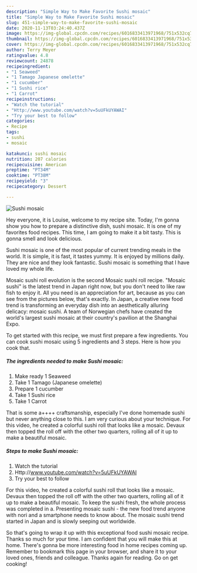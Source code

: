 ```yaml
---
description: "Simple Way to Make Favorite Sushi mosaic"
title: "Simple Way to Make Favorite Sushi mosaic"
slug: 451-simple-way-to-make-favorite-sushi-mosaic
date: 2020-11-13T03:24:40.437Z
image: https://img-global.cpcdn.com/recipes/6016833413971968/751x532cq70/sushi-mosaic-recipe-main-photo.jpg
thumbnail: https://img-global.cpcdn.com/recipes/6016833413971968/751x532cq70/sushi-mosaic-recipe-main-photo.jpg
cover: https://img-global.cpcdn.com/recipes/6016833413971968/751x532cq70/sushi-mosaic-recipe-main-photo.jpg
author: Terry Meyer
ratingvalue: 4.8
reviewcount: 24878
recipeingredient:
- "1 Seaweed"
- "1 Tamago Japanese omelette"
- "1 cucumber"
- "1 Sushi rice"
- "1 Carrot"
recipeinstructions:
- "Watch the tutorial"
- "Http://www.youtube.com/watch?v=5uUFkUYAWAI"
- "Try your best to follow"
categories:
- Recipe
tags:
- sushi
- mosaic

katakunci: sushi mosaic 
nutrition: 207 calories
recipecuisine: American
preptime: "PT34M"
cooktime: "PT38M"
recipeyield: "3"
recipecategory: Dessert

---
```



![Sushi mosaic](https://img-global.cpcdn.com/recipes/6016833413971968/751x532cq70/sushi-mosaic-recipe-main-photo.jpg)

Hey everyone, it is Louise, welcome to my recipe site. Today, I'm gonna show you how to prepare a distinctive dish, sushi mosaic. It is one of my favorites food recipes. This time, I am going to make it a bit tasty. This is gonna smell and look delicious.

Sushi mosaic is one of the most popular of current trending meals in the world. It is simple, it is fast, it tastes yummy. It is enjoyed by millions daily. They are nice and they look fantastic. Sushi mosaic is something that I have loved my whole life.

Mosaic sushi roll evolution is the second Mosaic sushi roll recipe. &#34;Mosaic sushi&#34; is the latest trend in Japan right now, but you don&#39;t need to like raw fish to enjoy it. All you need is an appreciation for art, because as you can see from the pictures below, that&#39;s exactly. In Japan, a creative new food trend is transforming an everyday dish into an aesthetically alluring delicacy: mosaic sushi. A team of Norwegian chefs have created the world&#39;s largest sushi mosaic at their country&#39;s pavilion at the Shanghai Expo.


To get started with this recipe, we must first prepare a few ingredients. You can cook sushi mosaic using 5 ingredients and 3 steps. Here is how you cook that.

<!--inarticleads1-->

##### The ingredients needed to make Sushi mosaic:

1. Make ready 1 Seaweed
1. Take 1 Tamago (Japanese omelette)
1. Prepare 1 cucumber
1. Take 1 Sushi rice
1. Take 1 Carrot


That is some a++++ craftsmanship, especially I&#39;ve done homemade sushi but never anything close to this. I am very curious about your technique. For this video, he created a colorful sushi roll that looks like a mosaic. Devaux then topped the roll off with the other two quarters, rolling all of it up to make a beautiful mosaic. 

<!--inarticleads2-->

##### Steps to make Sushi mosaic:

1. Watch the tutorial
1. Http://www.youtube.com/watch?v=5uUFkUYAWAI
1. Try your best to follow


For this video, he created a colorful sushi roll that looks like a mosaic. Devaux then topped the roll off with the other two quarters, rolling all of it up to make a beautiful mosaic. To keep the sushi fresh, the whole process was completed in a. Presenting mosaic sushi - the new food trend anyone with nori and a smartphone needs to know about. The mosaic sushi trend started in Japan and is slowly seeping out worldwide. 

So that's going to wrap it up with this exceptional food sushi mosaic recipe. Thanks so much for your time. I am confident that you will make this at home. There's gonna be more interesting food in home recipes coming up. Remember to bookmark this page in your browser, and share it to your loved ones, friends and colleague. Thanks again for reading. Go on get cooking!
